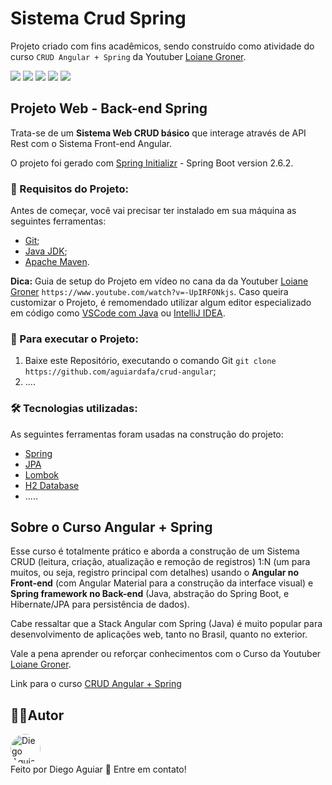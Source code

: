 # Sistema Crud Spring

Projeto criado com fins acadêmicos, sendo construído como atividade do curso `CRUD Angular + Spring` da Youtuber [Loiane Groner](https://loiane.training/).

<a href="#backers" alt="Last Commit">
<img src="https://img.shields.io/github/last-commit/aguiardafa/crud-spring" /></a>
<a href="https://github.com/aguiardafa/crud-spring/pulse" alt="Activity">
<img src="https://img.shields.io/github/commit-activity/y/aguiardafa/crud-spring" /></a>
<a href="#backers" alt="Repository Size">
<img src="https://img.shields.io/github/repo-size/aguiardafa/crud-spring" /></a>
<a href="#backers" alt="License MIT">
<img src="https://img.shields.io/badge/license-MIT-green" /></a>
<a href="#backers" alt="Languege Portuguese">
<img src="https://img.shields.io/badge/language-Portuguese-yellow" /></a>

## Projeto Web - Back-end Spring

Trata-se de um <b>Sistema Web CRUD básico</b> que interage através de API Rest com o Sistema Front-end Angular.

O projeto foi gerado com [Spring Initializr](https://start.spring.io/) - Spring Boot version 2.6.2.

### 🛒 Requisitos do Projeto:

Antes de começar, você vai precisar ter instalado em sua máquina as seguintes ferramentas:

- [Git](https://git-scm.com/);
- [Java JDK](https://www.oracle.com/java/technologies/downloads/);
- [Apache Maven](https://maven.apache.org/download.cgi).

<b>Dica:</b> Guia de setup do Projeto em vídeo no cana da da Youtuber [Loiane Groner](https://loiane.training/) `https://www.youtube.com/watch?v=-UpIRFONkjs`. Caso queira customizar o Projeto, é remomendado utilizar algum editor especializado em código como [VSCode com Java](https://code.visualstudio.com/docs/languages/java) ou [IntelliJ IDEA](https://www.jetbrains.com/pt-br/idea/download/).

### 📀 Para executar o Projeto:

1. Baixe este Repositório, executando o comando Git `git clone https://github.com/aguiardafa/crud-angular`;
2. ....

### 🛠 Tecnologias utilizadas:

As seguintes ferramentas foram usadas na construção do projeto:

- [Spring](https://spring.io/)
- [JPA](https://pt.wikipedia.org/wiki/Java_Persistence_API)
- [Lombok](https://projectlombok.org/)
- [H2 Database](https://www.h2database.com/html/main.html)
- .....

## Sobre o Curso Angular + Spring

Esse curso é totalmente prático e aborda a construção de um Sistema CRUD (leitura, criação, atualização e remoção de registros) 1:N (um para muitos, ou seja, registro principal com detalhes) usando o <b>Angular no Front-end</b> (com Angular Material para a construção da interface visual) e <b>Spring framework no Back-end</b> (Java, abstração do Spring Boot, e Hibernate/JPA para persistência de dados).

Cabe ressaltar que a Stack Angular com Spring (Java) é muito popular para desenvolvimento de aplicações web, tanto no Brasil, quanto no exterior.

Vale a pena aprender ou reforçar conhecimentos com o Curso da Youtuber [Loiane Groner](https://loiane.training/).

Link para o curso [CRUD Angular + Spring](https://loiane.training/curso/crud-angular-spring)

## 👨‍💻Autor

<a href="https://github.com/aguiardafa" style="text-decoration: none;">
<img style="border-radius: 50% !important;" src="https://avatars.githubusercontent.com/u/16319889?v=4" width="48px" height="48px" alt="Diego Aguiar"/>
<br />
<span> Feito por Diego Aguiar 👋 Entre em contato! </span> 
</a>

